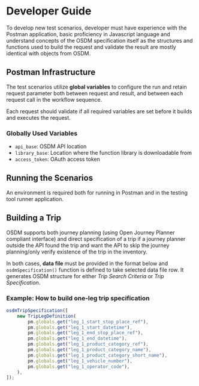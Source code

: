 # Developer Guide

To develop new test scenarios, developer must have experience with the Postman application, basic proficiency in Javascript language and understand concepts of the OSDM specification itself as the structures and functions used to build the request and validate the result are mostly identical with objects from OSDM.

## Postman Infrastructure

The test scenarios utilize **global variables** to configure the run and retain request parameter both between request and result, and between each request call in the workflow sequence.

Each request should validate if all required variables are set before it builds and executes the request.

### Globally Used Variables

- `api_base`: OSDM API location
- `library_base`: Location where the function library is downloadable from
- `access_token`: OAuth access token

## Running the Scenarios

An environment is required both for running in Postman and in the testing tool runner application.

## Building a Trip

OSDM supports both journey planning (using Open Journey Planner compliant interface) and direct specification of a trip if a journey planner outside the API found the trip and want the API to skip the journey planning/only verify existence of the trip in the inventory.

In both cases, **data file** must be provided in the format below and `osdmSpecification()` function is defined to take selected data file row. It generates OSDM structure for either _Trip Search Criteria_ or _Trip Specification_.

### Example: How to build one-leg trip specification

```javascript
osdmTripSpecification([
    new TripLegDefinition(
        pm.globals.get("leg_1_start_stop_place_ref"),
        pm.globals.get("leg_1_start_datetime"),
        pm.globals.get("leg_1_end_stop_place_ref"),
        pm.globals.get("leg_1_end_datetime"),
        pm.globals.get("leg_1_product_category_ref"),
        pm.globals.get("leg_1_product_category_name"),
        pm.globals.get("leg_1_product_category_short_name"),
        pm.globals.get("leg_1_vehicle_number"),
        pm.globals.get("leg_1_operator_code"),
    ),
]);
```


